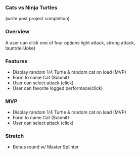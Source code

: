 ### Cats vs Ninja Turtles
(write post project completion)

### Overview
A user can click one of four options light attack, strong attack, taunt(tellJoke)

### Features
* Display random 1/4 Turtle & random cat on load (MVP)
* Form to name Cat (Submit)
* User can select attack (click)
* User can favorite logged performace(click)

### MVP
* Display random 1/4 Turtle & random cat on load (MVP)
* Form to name Cat (Submit)
* User can select attack (click)

### Stretch 
* Bonus round w/ Master Splinter